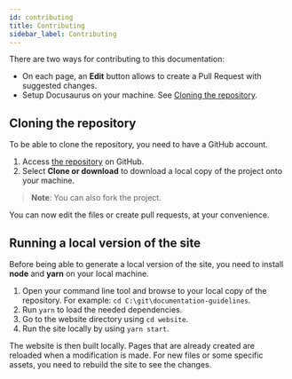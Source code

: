 ```yaml
---
id: contributing
title: Contributing
sidebar_label: Contributing
---
```


There are two ways for contributing to this documentation:

* On each page, an **Edit** button allows to create a Pull Request with suggested changes.
* Setup Docusaurus on your machine. See <a href="#cloning">Cloning the repository</a>.

## <a name="cloning"></a>Cloning the repository

To be able to clone the repository, you need to have a GitHub account.

1. Access [the repository](https://github.com/florentlb/documentation-guidelines) on GitHub.
2. Select **Clone or download** to download a local copy of the project onto your machine.

> **Note**: You can also fork the project.

You can now edit the files or create pull requests, at your convenience.

## Running a local version of the site

Before being able to generate a local version of the site, you need to install **node** and **yarn** on your local machine.


1. Open your command line tool and browse to your local copy of the repository. For example: ``cd C:\git\documentation-guidelines``.
2. Run ``yarn`` to load the needed dependencies.
3. Go to the website directory using ``cd website``.
4. Run the site locally by using ``yarn start``.

The website is then built locally. Pages that are already created are reloaded when a modification is made. For new files or some specific assets, you need to rebuild the site to see the changes.
